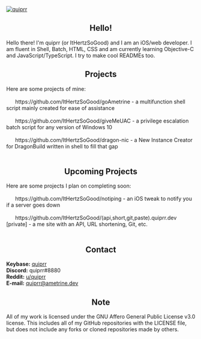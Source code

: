[![quiprr](https://raw.githubusercontent.com/ItHertzSoGood/ItHertzSoGood/master/banner.png)](https://github.com/ItHertzSoGood/)
<h2 align="center"><b>Hello!</b></h2>
Hello there! I'm quiprr (or ItHertzSoGood) and I am an iOS/web developer. I am fluent in Shell, Batch, HTML, CSS and am currently learning Objective-C and JavaScript/TypeScript. I try to make cool READMEs too.  
<h2 align="center"><b>Projects  </b></h2>
Here are some projects of mine:<br>
<br>
&nbsp;&nbsp;&nbsp;&nbsp;&nbsp;&nbsp;https://github.com/ItHertzSoGood/goAmetrine - a multifunction shell script mainly created for ease of assistance<br>
<br>
&nbsp;&nbsp;&nbsp;&nbsp;&nbsp;&nbsp;https://github.com/ItHertzSoGood/giveMeUAC - a privilege escalation batch script for any version of Windows 10<br>
<br>
&nbsp;&nbsp;&nbsp;&nbsp;&nbsp;&nbsp;https://github.com/ItHertzSoGood/dragon-nic - a New Instance Creator for DragonBuild written in shell to fill that gap<br>
<br>
<h2 align="center"><b>Upcoming Projects</b></h2>
Here are some projects I plan on completing soon:<br>
<br>
&nbsp;&nbsp;&nbsp;&nbsp;&nbsp;&nbsp;https://github.com/ItHertzSoGood/notiping - an iOS tweak to notify you if a server goes down<br>
<br>
&nbsp;&nbsp;&nbsp;&nbsp;&nbsp;&nbsp;https://github.com/ItHertzSoGood/(api,short,git,paste).quiprr.dev [private] - a me site with an API, URL shortening, Git, etc.<br>
<br>
<h2 align="center"><b>Contact</b></h2>
<b>Keybase:</b> <a href="https://keybase.io/quiprr"> quiprr</a><br>
<b>Discord:</b> quiprr#8880<br>
<b>Reddit:</b> <a href="https://reddit.com/u/quiprr"> u/quiprr</a><br>
<b>E-mail:</b> <a href="mailto:quiprr@ametrine.dev">quiprr@ametrine.dev</a>
<h2 align="center"><b>Note</b></h2>
All of my work is licensed under the GNU Affero General Public License v3.0 license. This includes all of my GitHub repositories with the LICENSE file, but does not include any forks or cloned repositories made by others.
